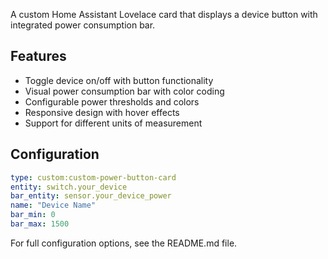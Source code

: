 A custom Home Assistant Lovelace card that displays a device button with integrated power consumption bar.

## Features

- Toggle device on/off with button functionality
- Visual power consumption bar with color coding
- Configurable power thresholds and colors
- Responsive design with hover effects
- Support for different units of measurement

## Configuration

```yaml
type: custom:custom-power-button-card
entity: switch.your_device
bar_entity: sensor.your_device_power
name: "Device Name"
bar_min: 0
bar_max: 1500
```

For full configuration options, see the README.md file.
